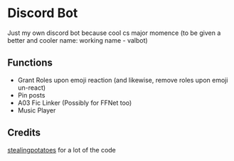 # Discord Bot
Just my own discord bot because cool cs major momence (to be given a better and cooler name: working name - valbot)

## Functions
- Grant Roles upon emoji reaction (and likewise, remove roles upon emoji un-react)
- Pin posts
- A03 Fic Linker (Possibly for FFNet too)
- Music Player

## Credits
[stealingpotatoes](https://replit.com/@stealingpotatos) for a lot of the code